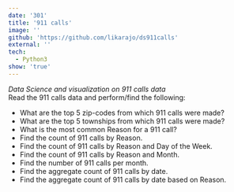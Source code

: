 ```yaml
---
date: '301'
title: '911 calls'
image: ''
github: 'https://github.com/likarajo/ds911calls'
external: ''
tech:
  - Python3
show: 'true'
---
```


*Data Science and visualization on 911 calls data*<br>
Read the 911 calls data and perform/find the following:
* What are the top 5 zip-codes from which 911 calls were made?
* What are the top 5 townships from which 911 calls were made?
* What is the most common Reason for a 911 call?
* Find the count of 911 calls by Reason.
* Find the count of 911 calls by Reason and Day of the Week.
* Find the count of 911 calls by Reason and Month.
* Find the number of 911 calls per month.
* Find the aggregate count of 911 calls by date.
* Find the aggregate count of 911 calls by date based on Reason.